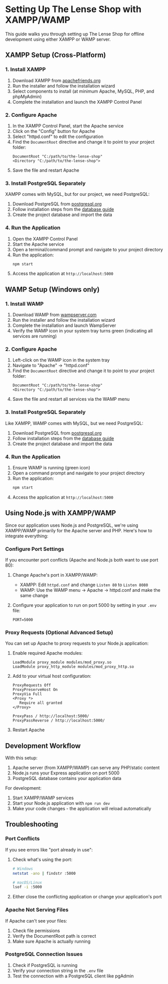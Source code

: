 # Setting Up The Lense Shop with XAMPP/WAMP

This guide walks you through setting up The Lense Shop for offline development using either XAMPP or WAMP server.

## XAMPP Setup (Cross-Platform)

### 1. Install XAMPP

1. Download XAMPP from [apachefriends.org](https://www.apachefriends.org/index.html)
2. Run the installer and follow the installation wizard
3. Select components to install (at minimum Apache, MySQL, PHP, and phpMyAdmin)
4. Complete the installation and launch the XAMPP Control Panel

### 2. Configure Apache

1. In the XAMPP Control Panel, start the Apache service
2. Click on the "Config" button for Apache
3. Select "httpd.conf" to edit the configuration
4. Find the `DocumentRoot` directive and change it to point to your project folder:
   ```
   DocumentRoot "C:/path/to/the-lense-shop"
   <Directory "C:/path/to/the-lense-shop">
   ```
5. Save the file and restart Apache

### 3. Install PostgreSQL Separately

XAMPP comes with MySQL, but for our project, we need PostgreSQL:

1. Download PostgreSQL from [postgresql.org](https://www.postgresql.org/download/)
2. Follow installation steps from the [database guide](database-guide.md)
3. Create the project database and import the data

### 4. Run the Application

1. Open the XAMPP Control Panel
2. Start the Apache service
3. Open a terminal/command prompt and navigate to your project directory
4. Run the application:
   ```bash
   npm start
   ```
5. Access the application at `http://localhost:5000`

## WAMP Setup (Windows only)

### 1. Install WAMP

1. Download WAMP from [wampserver.com](https://www.wampserver.com/en/download-wampserver-64bits/)
2. Run the installer and follow the installation wizard
3. Complete the installation and launch WampServer
4. Verify the WAMP icon in your system tray turns green (indicating all services are running)

### 2. Configure Apache

1. Left-click on the WAMP icon in the system tray
2. Navigate to "Apache" → "httpd.conf"
3. Find the `DocumentRoot` directive and change it to point to your project folder:
   ```
   DocumentRoot "C:/path/to/the-lense-shop"
   <Directory "C:/path/to/the-lense-shop">
   ```
4. Save the file and restart all services via the WAMP menu

### 3. Install PostgreSQL Separately

Like XAMPP, WAMP comes with MySQL, but we need PostgreSQL:

1. Download PostgreSQL from [postgresql.org](https://www.postgresql.org/download/windows/)
2. Follow installation steps from the [database guide](database-guide.md)
3. Create the project database and import the data

### 4. Run the Application

1. Ensure WAMP is running (green icon)
2. Open a command prompt and navigate to your project directory
3. Run the application:
   ```bash
   npm start
   ```
4. Access the application at `http://localhost:5000`

## Using Node.js with XAMPP/WAMP

Since our application uses Node.js and PostgreSQL, we're using XAMPP/WAMP primarily for the Apache server and PHP. Here's how to integrate everything:

### Configure Port Settings

If you encounter port conflicts (Apache and Node.js both want to use port 80):

1. Change Apache's port in XAMPP/WAMP:
   - XAMPP: Edit `httpd.conf` and change `Listen 80` to `Listen 8080`
   - WAMP: Use the WAMP menu → Apache → httpd.conf and make the same change
   
2. Configure your application to run on port 5000 by setting in your `.env` file:
   ```
   PORT=5000
   ```

### Proxy Requests (Optional Advanced Setup)

You can set up Apache to proxy requests to your Node.js application:

1. Enable required Apache modules:
   ```
   LoadModule proxy_module modules/mod_proxy.so
   LoadModule proxy_http_module modules/mod_proxy_http.so
   ```

2. Add to your virtual host configuration:
   ```
   ProxyRequests Off
   ProxyPreserveHost On
   ProxyVia Full
   <Proxy *>
      Require all granted
   </Proxy>
   
   ProxyPass / http://localhost:5000/
   ProxyPassReverse / http://localhost:5000/
   ```

3. Restart Apache

## Development Workflow

With this setup:

1. Apache server (from XAMPP/WAMP) can serve any PHP/static content
2. Node.js runs your Express application on port 5000
3. PostgreSQL database contains your application data

For development:
1. Start XAMPP/WAMP services
2. Start your Node.js application with `npm run dev`
3. Make your code changes - the application will reload automatically

## Troubleshooting

### Port Conflicts

If you see errors like "port already in use":

1. Check what's using the port:
   ```bash
   # Windows
   netstat -ano | findstr :5000
   
   # macOS/Linux
   lsof -i :5000
   ```
   
2. Either close the conflicting application or change your application's port

### Apache Not Serving Files

If Apache can't see your files:

1. Check file permissions
2. Verify the DocumentRoot path is correct
3. Make sure Apache is actually running

### PostgreSQL Connection Issues

1. Check if PostgreSQL is running
2. Verify your connection string in the `.env` file
3. Test the connection with a PostgreSQL client like pgAdmin